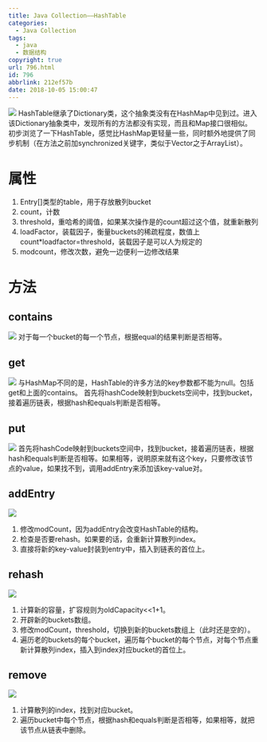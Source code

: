 ```yaml
---
title: Java Collection——HashTable
categories:
  - Java Collection
tags:
  - java
  - 数据结构
copyright: true
url: 796.html
id: 796
abbrlink: 212ef57b
date: 2018-10-05 15:00:47
---
```


![](https://kherrisanbucketone.oss-cn-shanghai.aliyuncs.com/Snipaste_2018-05-09_16-06-28.jpg) HashTable继承了Dictionary类，这个抽象类没有在HashMap中见到过。进入该Dictionary抽象类中，发现所有的方法都没有实现，而且和Map接口很相似。 初步浏览了一下HashTable，感觉比HashMap更轻量一些，同时额外地提供了同步机制（在方法之前加synchronized关键字，类似于Vector之于ArrayList）。

<!-- more -->

属性
==

1.  Entry\[\]类型的table，用于存放散列bucket
2.  count，计数
3.  threshold，重哈希的阈值，如果某次操作是的count超过这个值，就重新散列
4.  loadFactor，装载因子，衡量buckets的稀疏程度，数值上count*loadfactor=threshold，装载因子是可以人为规定的
5.  modcount，修改次数，避免一边便利一边修改结果

方法
==

contains
--------

![](https://kherrisanbucketone.oss-cn-shanghai.aliyuncs.com/198594764fd8a3073742d7dc3825e52e.png) 对于每一个bucket的每一个节点，根据equal的结果判断是否相等。

get
---

![](https://kherrisanbucketone.oss-cn-shanghai.aliyuncs.com/733aee9734108a82dbadfdfc92ecba62.png) 与HashMap不同的是，HashTable的许多方法的key参数都不能为null。包括get和上面的contains。 首先将hashCode映射到buckets空间中，找到bucket，接着遍历链表，根据hash和equals判断是否相等。

put
---

![](https://kherrisanbucketone.oss-cn-shanghai.aliyuncs.com/c4a91c12029e0d1787efd34cc39876c6.png) 首先将hashCode映射到buckets空间中，找到bucket，接着遍历链表，根据hash和equals判断是否相等。如果相等，说明原来就有这个key，只要修改该节点的value，如果找不到，调用addEntry来添加该key-value对。

addEntry
--------

![](https://kherrisanbucketone.oss-cn-shanghai.aliyuncs.com/e3ce2928965d23892192f82e3f3d5752.png)

1.  修改modCount，因为addEntry会改变HashTable的结构。
2.  检查是否要rehash。如果要的话，会重新计算散列index。
3.  直接将新的key-value封装到entry中，插入到链表的首位上。

rehash
------

![](https://kherrisanbucketone.oss-cn-shanghai.aliyuncs.com/d667be502658a6fa7ce02fd2634d0e8d.png)

1.  计算新的容量，扩容规则为oldCapacity<<1+1。
2.  开辟新的buckets数组。
3.  修改modCount，threshold，切换到新的buckets数组上（此时还是空的）。
4.  遍历老的buckets的每个bucket，遍历每个bucket的每个节点，对每个节点重新计算散列index，插入到index对应bucket的首位上。

remove
------

![](https://kherrisanbucketone.oss-cn-shanghai.aliyuncs.com/facc0b15f4599a2a37c32621576f81d5.png)

1.  计算散列的index，找到对应bucket。
2.  遍历bucket中每个节点，根据hash和equals判断是否相等，如果相等，就把该节点从链表中删除。